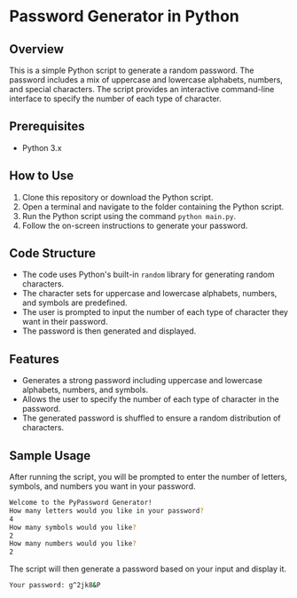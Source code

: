 # Password Generator in Python

## Overview

This is a simple Python script to generate a random password. The password includes a mix of uppercase and lowercase alphabets, numbers, and special characters. The script provides an interactive command-line interface to specify the number of each type of character.

## Prerequisites

- Python 3.x

## How to Use

1. Clone this repository or download the Python script.
2. Open a terminal and navigate to the folder containing the Python script.
3. Run the Python script using the command `python main.py`.
4. Follow the on-screen instructions to generate your password.

## Code Structure

- The code uses Python's built-in `random` library for generating random characters.
- The character sets for uppercase and lowercase alphabets, numbers, and symbols are predefined.
- The user is prompted to input the number of each type of character they want in their password.
- The password is then generated and displayed.

## Features

- Generates a strong password including uppercase and lowercase alphabets, numbers, and symbols.
- Allows the user to specify the number of each type of character in the password.
- The generated password is shuffled to ensure a random distribution of characters.

## Sample Usage

After running the script, you will be prompted to enter the number of letters, symbols, and numbers you want in your password.

```bash
Welcome to the PyPassword Generator!
How many letters would you like in your password?
4
How many symbols would you like?
2
How many numbers would you like?
2
```

The script will then generate a password based on your input and display it.

```bash
Your password: g^2jk8&P
```